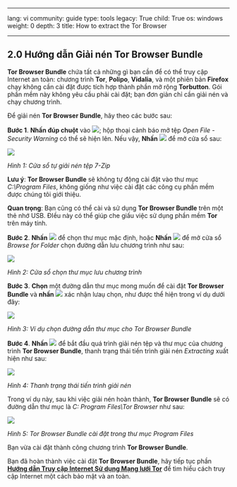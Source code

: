 

---

lang: vi
community: guide
type: tools
legacy: True
child: True
os: windows
weight: 0
depth: 3
title: How to extract the Tor Browser

---

<a name="2.0"></a>
## 2.0 Hướng dẫn Giải nén Tor Browser Bundle ##

**Tor Browser Bundle** chứa tất cả những gì bạn cần để có thể truy cập Internet an toàn: chương trình **Tor**, **Polipo**, **Vidalia**, và một phiên bản **Firefox** chạy không cần cài đặt được tích hợp thành phần mở rộng **Torbutton**. Gói phần mềm này không yêu cầu phải cài đặt; bạn đơn giản chỉ cần giải nén và chạy chương trình.

Để giải nén **Tor Browser Bundle**, hãy theo các bước sau:

**Bước 1**. **Nhấn đúp chuột** vào ![](/sbox/screen/tor-/vi/01.png); hộp thoại cảnh báo mở tệp *Open File - Security Warning* có thể sẽ hiện lên. Nếu vậy, **Nhấn** ![](/sbox/screen/tor-/vi/02.png) để mở cửa sổ sau:

![](/sbox/screen/tor-/vi/03.png)

*Hình 1: Cửa sổ tự giải nén tệp  7-Zip*

**Lưu ý**: **Tor Browser Bundle** sẽ không tự động cài đặt vào thư mục *C:\Program Files*, không giống như việc cài đặt các công cụ phần mềm được chúng tôi giới thiệu. 

**Quan trọng**: Bạn cũng có thể cài và sử dụng **Tor Browser Bundle** trên một thẻ nhớ USB. ĐIều này có thể giúp che giấu việc sử dụng phần mềm **Tor** trên máy tính.

**Bước 2**.  **Nhấn** ![](/sbox/screen/tor-/vi/04.png) để chọn thư mục mặc định, hoặc **Nhấn** ![](/sbox/screen/tor-/vi/05.png) để mở cửa sổ *Browse for Folder* chọn đường dẫn lưu chương trình  như sau:

![](/sbox/screen/tor-/vi/06.png)

*Hình 2: Cửa sổ chọn thư mục lưu chương trình*

**Bước 3**. **Chọn** một đường dẫn thư mục mong muốn để cài đặt **Tor Browser Bundle** và **nhấn** ![](/sbox/screen/tor-/vi/07.png)
xác nhận lưaụ chọn, như được thể hiện trong ví dụ dưới đây:

![](/sbox/screen/tor-/vi/08.png)

*Hình 3: Ví dụ chọn đường dẫn thư mục cho Tor Browser Bundle*

**Bước 4**. **Nhấn** ![](/sbox/screen/tor-/vi/04.png) để bắt đầu quá trình giải nén tệp và thư mục của chương trình **Tor Browser Bundle**, thanh trạng thái tiến trình giải nén *Extracting* xuất hiện như sau:

![](/sbox/screen/tor-/vi/09.png)

*Hình 4: Thanh trạng thái tiến trình giải nén*

Trong ví dụ này, sau khi việc giải nén hoàn thành, **Tor Browser Bundle** sẽ có đường dẫn thư mục là *C: Program Files\Tor Browser* như sau:

![](/sbox/screen/tor-/vi/10.png) 

*Hình 5: Tor Browser Bundle cài đặt trong thư mục Program Files*

Bạn vừa cài đặt thành công chương trình **Tor Browser Bundle**. 

Bạn đã hoàn thành việc cài đặt **Tor Browser Bundle**, hãy tiếp tục phần [**Hướng dẫn Truy cập  Internet Sử dụng Mạng lưới Tor**](/vi/tor_huongdantruycapinternet) để tìm hiểu cách truy cập Internet một cách bảo mật và an toàn.

